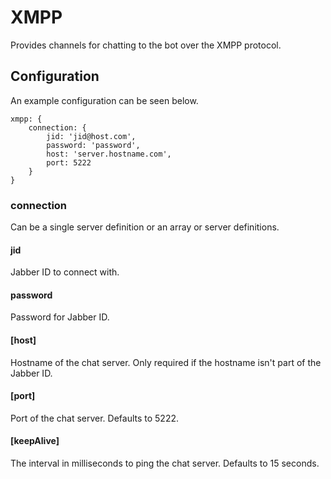 # XMPP

Provides channels for chatting to the bot over the XMPP protocol.

## Configuration

An example configuration can be seen below.

	xmpp: {
		connection: {
			jid: 'jid@host.com',
			password: 'password',
			host: 'server.hostname.com',
			port: 5222
		}
	}

### connection

Can be a single server definition or an array or server definitions.

#### jid

Jabber ID to connect with.

#### password

Password for Jabber ID.

#### [host]

Hostname of the chat server.  Only required if the hostname isn't part of the Jabber ID.

#### [port]

Port of the chat server.  Defaults to 5222.

#### [keepAlive]

The interval in milliseconds to ping the chat server.  Defaults to 15 seconds.
